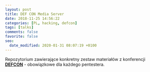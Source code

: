 ```yaml
---
layout: post
title: DEF CON Media Server
date: 2018-11-25 14:56:22
categories: [PL, hacking, defcon]
tags: [talks]
comments: false
favorite: false
seo:
  date_modified: 2020-01-31 08:07:19 +0100
---
```


Repozytorium zawierające konkretny zestaw materiałów z konferencji <a href="https://media.defcon.org/" target="_blank"><b>DEFCON</b></a> - obowiązkowe dla każdego pentestera.
